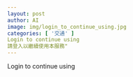 ```yaml
---
layout: post
author: AI
image: img/login_to_continue_using.jpg
categories: [ '交通' ]
Login to continue using
請登入以繼續使用本服務"
---
```

Login to continue using